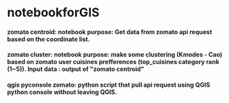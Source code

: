 # notebookforGIS
#### zomato centroid: notebook purpose: Get data from zomato api request based on the coordinate list.

#### zomato cluster: notebook purpose: make some clustering (Kmodes - Cao) based on zomato user cuisines prefferences (top_cuisines category rank (1~5)). Input data : output of "zomato centroid"

#### qgis pyconsole zomato: python script that pull api request using QGIS python console without leaving QGIS.
